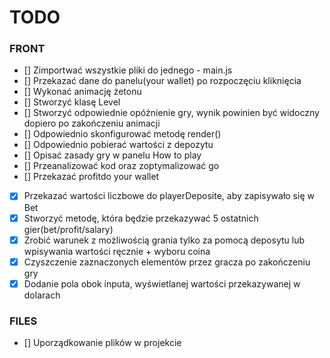 # TODO

### FRONT

- [] Zimportwać wszystkie pliki do jednego - main.js
- [] Przekazać dane do panelu(your wallet) po rozpoczęciu kliknięcia
- [] Wykonać animację żetonu
- [] Stworzyć klasę Level
- [] Stworzyć odpowiednie opóźnienie gry, wynik powinien być widoczny dopiero po zakończeniu animacji
- [] Odpowiednio skonfigurować metodę render()
- [] Odpowiednio pobierać wartości z depozytu
- [] Opisać zasady gry w panelu How to play
- [] Przeanalizować kod oraz zoptymalizować go
- [] Przekazać profitdo your wallet
- [x] Przekazać wartości liczbowe do playerDeposite, aby zapisywało się w Bet
- [x] Stworzyć metodę, która będzie przekazywać 5 ostatnich gier(bet/profit/salary)
- [x] Zrobić warunek z możliwością grania tylko za pomocą deposytu lub wpisywania wartości ręcznie + wyboru coina
- [x] Czyszczenie zaznaczonych elementów przez gracza po zakończeniu gry
- [x] Dodanie pola obok inputa, wyświetlanej wartości przekazywanej w dolarach

### FILES

- [] Uporządkowanie plików w projekcie